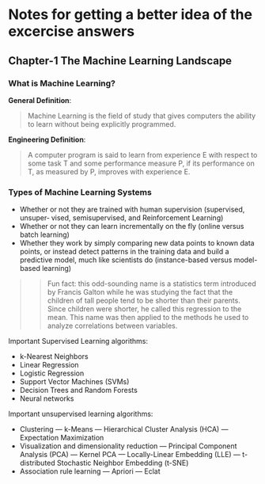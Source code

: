 # Notes for getting a better idea of the excercise answers

## Chapter-1 The Machine Learning Landscape

### What is Machine Learning?

**General Definition**:
> Machine Learning is the field of study that gives computers 
the ability to learn without being explicitly programmed. 

**Engineering Definition**:
> A computer program is said to learn from experience E with respect to some task T
and some performance measure P, if its performance on T, as measured by P, improves
with experience E.

### Types of Machine Learning Systems
- Whether or not they are trained with human supervision (supervised, unsuper‐
vised, semisupervised, and Reinforcement Learning)
- Whether or not they can learn incrementally on the fly (online versus batch
learning)
- Whether they work by simply comparing new data points to known data points,
or instead detect patterns in the training data and build a predictive model, much
like scientists do (instance-based versus model-based learning)

>> Fun fact: this odd-sounding name is a statistics term introduced by Francis Galton while he was studying the
fact that the children of tall people tend to be shorter than their parents. Since children were shorter, he called
this regression to the mean. This name was then applied to the methods he used to analyze correlations
between variables.

Important Supervised Learning algorithms:
- k-Nearest Neighbors
- Linear Regression
- Logistic Regression
- Support Vector Machines (SVMs)
- Decision Trees and Random Forests
- Neural networks

Important unsupervised learning algorithms:
- Clustering
— k-Means
— Hierarchical Cluster Analysis (HCA)
— Expectation Maximization
- Visualization and dimensionality reduction
— Principal Component Analysis (PCA)
— Kernel PCA
— Locally-Linear Embedding (LLE)
— t-distributed Stochastic Neighbor Embedding (t-SNE)
- Association rule learning
— Apriori
— Eclat
